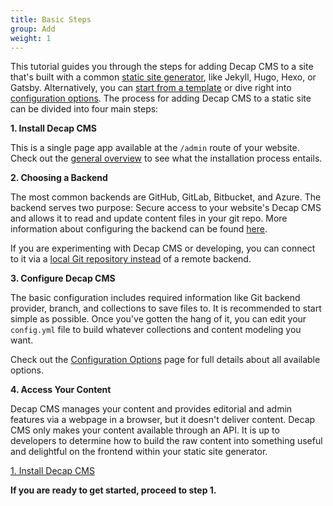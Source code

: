 ```yaml
---
title: Basic Steps
group: Add
weight: 1
---
```


This tutorial guides you through the steps for adding Decap CMS to a site that's built with a common [static site generator](https://www.staticgen.com/), like Jekyll, Hugo, Hexo, or Gatsby.
Alternatively, you can [start from a template](/docs/start-with-a-template) or dive right into [configuration options](/docs/configuration-options). The process for adding Decap CMS to a static site can be divided into four main steps:

**1. Install Decap CMS**

This is a single page app available at the `/admin` route of your website.
Check out the [general overview](/docs/intro/) to see what the installation process entails.

**2. Choosing a Backend**

The most common backends are GitHub, GitLab, Bitbucket, and Azure. The backend serves two purpose: Secure access to your website's Decap CMS and allows it to read and update content files in your git repo. More information about configuring the backend can be found [here](/docs/backends-overview/).

If you are experimenting with Decap CMS or developing, you can connect to it via a [local Git repository instead](/docs/working-with-a-local-git-repository/) of a remote backend.

**3. Configure Decap CMS**

The basic configuration includes required information like Git backend provider, branch, and collections to save files to.
It is recommended to start simple as possible. Once you've gotten the hang of it, you can edit your `config.yml` file to 
build whatever collections and content modeling you want.

Check out the [Configuration Options](/docs/configuration-options/) page for full details about all available options.

**4. Access Your Content**

Decap CMS manages your content and provides editorial and admin features via a webpage in a browser, but it doesn't deliver content. Decap CMS only makes your content available through an API. It is up to developers to determine how to build the raw content into something useful and delightful on the frontend within your static site generator.

<div class="content-bottom">
    <div class="right">
        <a href="/docs/install-decap-cms/" class="button">1. Install Decap CMS</a>
    </div>
    <p>
        <strong>If you are ready to get started, proceed to step 1.</strong>
    </p>
</div>
